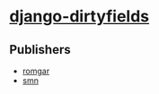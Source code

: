 # [django-dirtyfields](https://pypi.org/project/django-dirtyfields)



## Publishers
- [romgar](https://pypi.org/user/romgar)
- [smn](https://pypi.org/user/smn)

